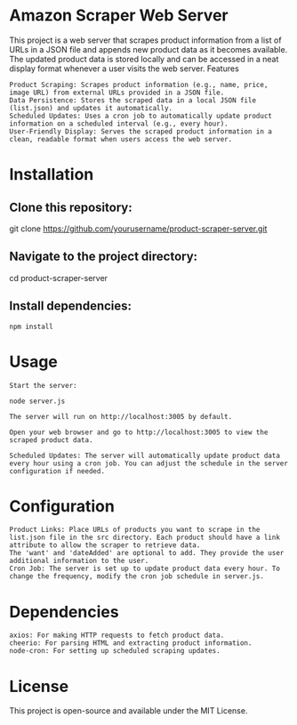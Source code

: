 # Amazon Scraper Web Server

This project is a web server that scrapes product information from a list of URLs in a JSON file and appends new product data as it becomes available. The updated product data is stored locally and can be accessed in a neat display format whenever a user visits the web server.
Features

    Product Scraping: Scrapes product information (e.g., name, price, image URL) from external URLs provided in a JSON file.
    Data Persistence: Stores the scraped data in a local JSON file (list.json) and updates it automatically.
    Scheduled Updates: Uses a cron job to automatically update product information on a scheduled interval (e.g., every hour).
    User-Friendly Display: Serves the scraped product information in a clean, readable format when users access the web server.

# Installation

## Clone this repository:

git clone https://github.com/yourusername/product-scraper-server.git

## Navigate to the project directory:

cd product-scraper-server

## Install dependencies:

    npm install

# Usage

    Start the server:

    node server.js

    The server will run on http://localhost:3005 by default.

    Open your web browser and go to http://localhost:3005 to view the scraped product data.

    Scheduled Updates: The server will automatically update product data every hour using a cron job. You can adjust the schedule in the server configuration if needed.

# Configuration

    Product Links: Place URLs of products you want to scrape in the list.json file in the src directory. Each product should have a link attribute to allow the scraper to retrieve data.
    The 'want' and 'dateAdded' are optional to add. They provide the user additional information to the user.
    Cron Job: The server is set up to update product data every hour. To change the frequency, modify the cron job schedule in server.js.

# Dependencies

    axios: For making HTTP requests to fetch product data.
    cheerio: For parsing HTML and extracting product information.
    node-cron: For setting up scheduled scraping updates.

# License

This project is open-source and available under the MIT License.